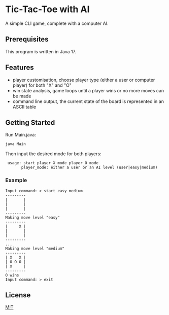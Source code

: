 # Tic-Tac-Toe with AI
A simple CLI game, complete with a computer AI.


## Prerequisites
This program is written in Java 17.


## Features
- player customisation, choose player type (either a user or computer player) for both "X" and "O"
- win state analysis, game loops until a player wins or no more moves can be made
- command line output, the current state of the board is represented in an ASCII table

## Getting Started
Run Main.java:

```bash
java Main
```
Then input the desired mode for both players:
```
 usage: start player_X_mode player_O_mode
       player_mode: either a user or an AI level (user|easy|medium)
```      

### Example
```
Input command: > start easy medium
---------
|       |
|       |
|       |
---------
Making move level "easy"
---------
|     X |
|       |
|       |
---------
...
Making move level "medium"
---------
| X   X |
| O O O |
| X     |
---------
O wins
Input command: > exit
```

## License
[MIT](https://opensource.org/license/mit/)
